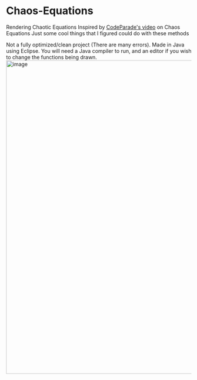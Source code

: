 # Chaos-Equations
Rendering Chaotic Equations
Inspired by [CodeParade's video](https://www.youtube.com/watch?v=fDSIRXmnVvk) on Chaos Equations
Just some cool things that I figured could do with these methods

Not a fully optimized/clean project (There are many errors). Made in Java using Eclipse. You will need a Java compiler to run, and an editor if you wish to change the functions being drawn.
<img width="854" alt="image" src="https://user-images.githubusercontent.com/70156943/175749733-7e56b7ee-a133-4a49-8cc7-5165f74c02ae.png">
